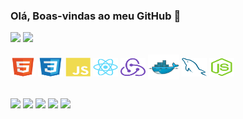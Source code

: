 ### Olá, Boas-vindas ao meu GitHub 👋

<div>
  <img height="180em" src="https://github-readme-stats.vercel.app/api?username=luispolippo&show_icons=true&theme=react&include_all_commits=true&count_private=true"/>
  <img height="180em" src="https://github-readme-stats.vercel.app/api/top-langs/?username=luispolippo&layout=compact&langs_count=7&theme=react"/>
</div>
<div style="display: inline_block"><br>
  <img align="center" alt="HTML" height="30" width="40" src="https://raw.githubusercontent.com/devicons/devicon/master/icons/html5/html5-original.svg">
  <img align="center" alt="CSS" height="30" width="40" src="https://raw.githubusercontent.com/devicons/devicon/master/icons/css3/css3-original.svg">
  <img align="center" alt="JS" height="30" width="40" src="https://raw.githubusercontent.com/devicons/devicon/master/icons/javascript/javascript-plain.svg">
  <img align="center" alt="React" height="30" width="40" src="https://github.com/devicons/devicon/blob/master/icons/react/react-original.svg">
  <img align="center" alt="Redux" height="30" width="40" src="https://github.com/devicons/devicon/blob/master/icons/redux/redux-original.svg">
  <img align="center" alt="Docker" height="40" width="50" src="https://github.com/devicons/devicon/blob/master/icons/docker/docker-original.svg">
  <img align="center" alt="MySQL" height="30" width="40" src="https://github.com/devicons/devicon/blob/master/icons/mysql/mysql-original.svg">
  <img align="center" alt="NodeJS" height="30" width="40" src="https://github.com/devicons/devicon/blob/master/icons/nodejs/nodejs-original.svg">
</div>
  
##
  
<div> 
<a href="https://www.linkedin.com/in/guilhermepolippo/" target="_blank"><img src="https://img.shields.io/badge/-LinkedIn-%230077B5?style=for-the-badge&logo=linkedin&logoColor=white" target="_blank"></a> 
<a href="mailto:luispolippo@hotmail.com" target="_blank"><img src="https://img.shields.io/badge/-Outlook-%230078D4?style=for-the-badge&logo=microsoft&logoColor=white" target="_blank"></a>
<a href = "mailto:luisguilhermepolippo@gmail.com"><img src="https://img.shields.io/badge/-Gmail-%23D93025?style=for-the-badge&logo=gmail&logoColor=white" target="_blank"></a>
<a href="https://www.instagram.com/guilhermepolippo/" target="_blank"><img src="https://img.shields.io/badge/-Instagram-%23E4405F?style=for-the-badge&logo=instagram&logoColor=white" target="_blank"></a>
<a href="https://twitter.com/GuilhermePolip1" target="_blank"><img src="https://img.shields.io/badge/-Twitter-%231DA1F2?style=for-the-badge&logo=twitter&logoColor=white" target="_blank"></a>    
</div>  
